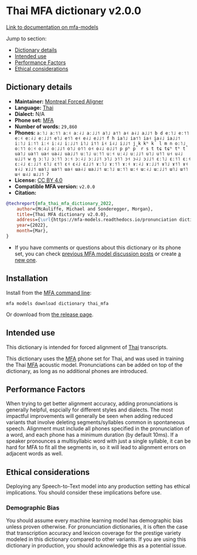 
# Thai MFA dictionary v2.0.0

[Link to documentation on mfa-models](https://mfa-models.readthedocs.io/en/main/dictionary/thai_mfa.html)

Jump to section:

- [Dictionary details](#dictionary-details)
- [Intended use](#intended-use)
- [Performance Factors](#performance-factors)
- [Ethical considerations](#ethical-considerations)

## Dictionary details

- **Maintainer:** [Montreal Forced Aligner](https://montreal-forced-aligner.readthedocs.io/)
- **Language:** [Thai](https://en.wikipedia.org/wiki/Thai_language)
- **Dialect:** N/A
- **Phone set:** [MFA](https://mfa-models.readthedocs.io/en/refactor/mfa_phone_set.html#thai)
- **Number of words:** `29,860`
- **Phones:** `aː˥˩ aː˦˥ aː˧ aː˨˩ aː˩˩˦ a˥˩ a˦˥ a˧ a˨˩ a˩˩˦ b d eː˥˩ eː˦˥ eː˧ eː˨˩ eː˩˩˦ e˥˩ e˦˥ e˧ e˨˩ e˩˩˦ f h ia˥˩ ia˦˥ ia˧ ia˨˩ ia˩˩˦ iː˥˩ iː˦˥ iː˧ iː˨˩ iː˩˩˦ i˥˩ i˦˥ i˧ i˨˩ i˩˩˦ j k kʰ k̚ l m n oː˥˩ oː˦˥ oː˧ oː˨˩ oː˩˩˦ o˥˩ o˦˥ o˧ o˨˩ o˩˩˦ p pʰ p̚ r s t tɕ tɕʰ tʰ t̚ ua˥˩ ua˦˥ ua˧ ua˨˩ ua˩˩˦ uː˥˩ uː˦˥ uː˧ uː˨˩ uː˩˩˦ u˥˩ u˦˥ u˧ u˨˩ u˩˩˦ w ŋ ɔː˥˩ ɔː˦˥ ɔː˧ ɔː˨˩ ɔː˩˩˦ ɔ˥˩ ɔ˦˥ ɔ˧ ɔ˨˩ ɔ˩˩˦ ɛː˥˩ ɛː˦˥ ɛː˧ ɛː˨˩ ɛː˩˩˦ ɛ˥˩ ɛ˦˥ ɛ˧ ɛ˨˩ ɛ˩˩˦ ɤː˥˩ ɤː˦˥ ɤː˧ ɤː˨˩ ɤː˩˩˦ ɤ˥˩ ɤ˦˥ ɤ˧ ɤ˨˩ ɤ˩˩˦ ɯa˥˩ ɯa˦˥ ɯa˧ ɯa˨˩ ɯa˩˩˦ ɯː˥˩ ɯː˦˥ ɯː˧ ɯː˨˩ ɯː˩˩˦ ɯ˥˩ ɯ˦˥ ɯ˧ ɯ˨˩ ɯ˩˩˦ ʔ`
- **License:** [CC BY 4.0](https://github.com/MontrealCorpusTools/mfa-models/tree/main/dictionary/thai/mfa/v2.0.0/LICENSE)
- **Compatible MFA version:** `v2.0.0`
- **Citation:**

```bibtex
@techreport{mfa_thai_mfa_dictionary_2022,
	author={McAuliffe, Michael and Sonderegger, Morgan},
	title={Thai MFA dictionary v2.0.0},
	address={\url{https://mfa-models.readthedocs.io/pronunciation dictionary/Thai/Thai MFA dictionary v2_0_0.html}},
	year={2022},
	month={Mar},
}
```

- If you have comments or questions about this dictionary or its phone set, you can check [previous MFA model discussion posts](https://github.com/MontrealCorpusTools/mfa-models/discussions?discussions_q=Thai+MFA+dictionary+v2.0.0) or create [a new one](https://github.com/MontrealCorpusTools/mfa-models/discussions/new).

## Installation

Install from the [MFA command line](https://montreal-forced-aligner.readthedocs.io/en/latest/user_guide/models/index.html):

```
mfa models download dictionary thai_mfa
```

Or download from [the release page](https://github.com/MontrealCorpusTools/mfa-models/releases/tag/dictionary-thai_mfa-v2.0.0).

## Intended use

This dictionary is intended for forced alignment of [Thai](https://en.wikipedia.org/wiki/Thai_language) transcripts.

This dictionary uses the [MFA](https://mfa-models.readthedocs.io/en/refactor/mfa_phone_set.html#thai) phone set for Thai, and was used in training the Thai [MFA](https://mfa-models.readthedocs.io/en/refactor/mfa_phone_set.html#thai) acoustic model.
Pronunciations can be added on top of the dictionary, as long as no additional phones are introduced.

## Performance Factors

When trying to get better alignment accuracy, adding pronunciations is generally helpful, espcially for different styles and dialects.
The most impactful improvements will generally be seen when adding reduced variants that
involve deleting segments/syllables common in spontaneous speech.  Alignment must include all phones specified in the pronunciation of a word, and each phone has
a minimum duration (by default 10ms). If a speaker pronounces a multisyllabic word with just a single syllable, it can be hard for MFA to fit all the segments in,
so it will lead to alignment errors on adjacent words as well.

## Ethical considerations

Deploying any Speech-to-Text model into any production setting has ethical implications. You should consider these implications before use.

### Demographic Bias

You should assume every machine learning model has demographic bias unless proven otherwise.
For pronunciation dictionaries, it is often the case that transcription accuracy and lexicon coverage for the prestige variety modeled in this dictionary compared to other variants.
If you are using this dictionary in production, you should acknowledge this as a potential issue.
